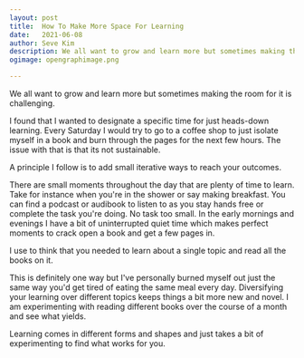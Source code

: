 ```yaml
---
layout: post
title:	How To Make More Space For Learning
date:	2021-06-08
author:	Seve Kim
description: We all want to grow and learn more but sometimes making the room for it is challenging.
ogimage: opengraphimage.png

---
```


We all want to grow and learn more but sometimes making the room for it is challenging.

I found that I wanted to designate a specific time for just heads-down learning. Every Saturday I would try to go to a coffee shop to just isolate myself in a book and burn through the pages for the next few hours. The issue with that is that its not sustainable.

A principle I follow is to add small iterative ways to reach your outcomes.

There are small moments throughout the day that are plenty of time to learn. Take for instance when you're in the shower or say making breakfast. You can find a podcast or audibook to listen to as you stay hands free or complete the task you're doing. No task too small. In the early mornings and evenings I have a bit of uninterrupted quiet time which makes perfect moments to crack open a book and get a few pages in.

I use to think that you needed to learn about a single topic and read all the books on it.

This is definitely one way but I've personally burned myself out just the same way you'd get tired of eating the same meal every day. Diversifying your learning over different topics keeps things a bit more new and novel. I am experimenting with reading different books over the course of a month and see what yields.

Learning comes in different forms and shapes and just takes a bit of experimenting to find what works for you.
